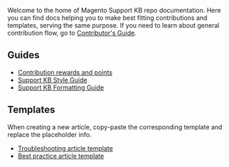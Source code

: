 Welcome to the home of Magento Support KB repo documentation.
Here you can find docs helping you to make best fitting contributions and templates, serving the same purpose.
If you need to learn about general contribution flow, go to [Contributor's Guide](../.github/CONTRIBUTING.md).

## Guides

* [Contribution rewards and points](contribution-points.md)
* [Support KB Style Guide](guides/support-kb-styleguide.md)
* [Support KB Formatting Guide](guides/kb-formatting-guide.md)


## Templates

When creating a new article, copy-paste the corresponding template and replace the placeholder info.

* [Troubleshooting article template](article-templates/troubleshooting-template.md)
* [Best practice article template](article-templates/best-practice-template.md)
